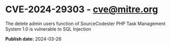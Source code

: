 # CVE-2024-29303 - cve@mitre.org

The delete admin users function of SourceCodester PHP Task Management System 1.0 is vulnerable to SQL Injection

**Publish date:** 2024-03-26

